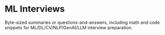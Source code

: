 # ML Interviews
Byte-sized summaries or questions-and-answers, including math and code snippets for ML/DL/CV/NLP/GenAI/LLM interview preparation.
